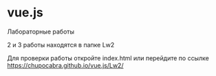 # vue.js
Лабораторные работы 

2 и 3 работы находятся в папке Lw2

Для проверки работы откройте index.html или перейдите по ссылке https://chupocabra.github.io/vue.js/Lw2/
